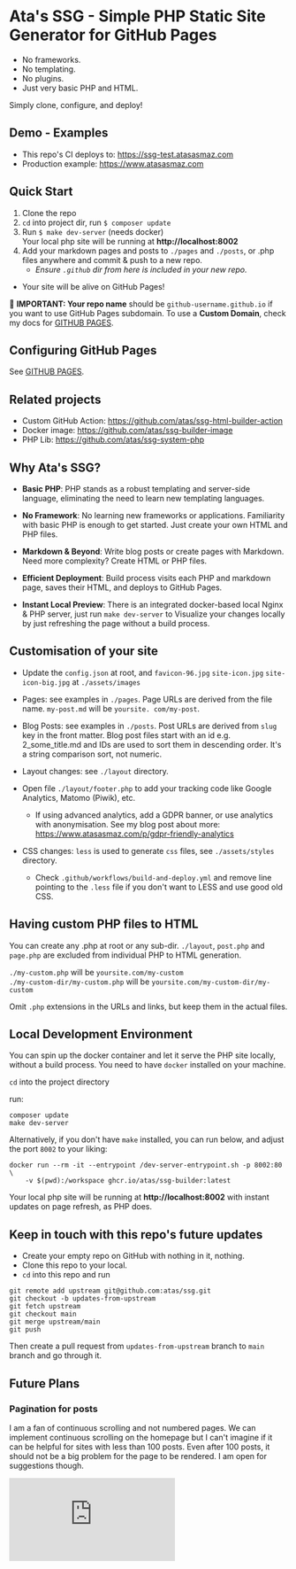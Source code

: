# Ata's SSG - Simple PHP Static Site Generator for GitHub Pages

- No frameworks.
- No templating.
- No plugins.
- Just very basic PHP and HTML.

Simply clone, configure, and deploy!

## Demo - Examples

- This repo's CI deploys to: https://ssg-test.atasasmaz.com
- Production example: https://www.atasasmaz.com

## Quick Start

1. Clone the repo
2. `cd` into project dir, run `$ composer update`
3. Run `$ make dev-server` (needs docker)  
   Your local php site will be running at **http://localhost:8002**
4. Add your markdown pages and posts to `./pages` and `./posts`, or .php files anywhere and commit & push to a new
   repo.
   - _Ensure `.github` dir from here is included in your new repo._

- Your site will be alive on GitHub Pages!

🔴 **IMPORTANT: Your repo name** should be `github-username.github.io` if you want to use GitHub Pages subdomain. To
use a **Custom Domain**, check my docs for [GITHUB PAGES](GITHUB-PAGES.md).

## Configuring GitHub Pages

See [GITHUB PAGES](GITHUB-PAGES.md).

## Related projects

- Custom GitHub Action: https://github.com/atas/ssg-html-builder-action
- Docker image: https://github.com/atas/ssg-builder-image
- PHP Lib: https://github.com/atas/ssg-system-php

## Why Ata's SSG?

- **Basic PHP**: PHP stands as a robust templating and server-side language, eliminating the need to learn new
  templating languages.

- **No Framework**: No learning new frameworks or applications. Familiarity with basic PHP is enough to get started. Just create your own HTML and PHP files.

- **Markdown & Beyond**: Write blog posts or create pages with Markdown. Need more complexity? Create HTML or PHP files.

- **Efficient Deployment**: Build process visits each PHP and markdown page, saves their HTML, and deploys to GitHub
  Pages.

- **Instant Local Preview**: There is an integrated docker-based local Nginx & PHP server, just run `make dev-server`
  to Visualize your changes locally by just refreshing the page without a build process.

## Customisation of your site

- Update the `config.json` at root, and `favicon-96.jpg` `site-icon.jpg` `site-icon-big.jpg` at `./assets/images`

- Pages: see examples in `./pages`. Page URLs are derived from the file name. `my-post.md` will be `yoursite.
com/my-post`.

- Blog Posts: see examples in `./posts`. Post URLs are derived from `slug` key in the front matter. Blog post files
  start with an id e.g. 2_some_title.md and IDs are used to sort them in descending order. It's a string comparison
  sort, not numeric.

- Layout changes: see `./layout` directory.

- Open file `./layout/footer.php` to add your tracking code like Google Analytics, Matomo (Piwik), etc.

  - If using advanced analytics, add a GDPR banner, or use analytics with anonymisation. See my blog post about
    more: https://www.atasasmaz.com/p/gdpr-friendly-analytics

- CSS changes: `less` is used to generate `css` files, see `./assets/styles` directory.
  - Check `.github/workflows/build-and-deploy.yml` and remove line pointing to the `.less` file if you don't want to
    LESS and use good old CSS.

## Having custom PHP files to HTML

You can create any .php at root or any sub-dir. `./layout`, `post.php` and `page.php` are excluded from individual
PHP to HTML generation.

`./my-custom.php` will be `yoursite.com/my-custom`  
`./my-custom-dir/my-custom.php` will be `yoursite.com/my-custom-dir/my-custom`

Omit `.php` extensions in the URLs and links, but keep them in the actual files.

## Local Development Environment

You can spin up the docker container and let it serve the PHP site locally, without a build process. You need to
have `docker` installed on your machine.

`cd` into the project directory

run:

```
composer update
make dev-server
```

Alternatively, if you don't have `make` installed, you can run below, and adjust the port `8002` to your liking:

```
docker run --rm -it --entrypoint /dev-server-entrypoint.sh -p 8002:80 \
    -v $(pwd):/workspace ghcr.io/atas/ssg-builder:latest
```

Your local php site will be running at **http://localhost:8002** with instant updates on page refresh, as PHP does.

## Keep in touch with this repo's future updates

- Create your empty repo on GitHub with nothing in it, nothing.
- Clone this repo to your local.
- `cd` into this repo and run

```
git remote add upstream git@github.com:atas/ssg.git
git checkout -b updates-from-upstream
git fetch upstream
git checkout main
git merge upstream/main
git push
```

Then create a pull request from `updates-from-upstream` branch to `main` branch and go through it.

## Future Plans

### Pagination for posts

I am a fan of continuous scrolling and not numbered pages. We can implement continuous scrolling on the homepage but
I can't imagine if it can be helpful for sites with less than 100 posts. Even after 100 posts, it should not
be a big problem for the page to be rendered. I am open for suggestions though.

<!-- Matomo Image Tracker-->
![Matomo](https://mtm.atasasmaz.com/matomo.php?idsite=8&rec=1&action_name=README)
<!-- End Matomo -->
